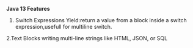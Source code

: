 **Java 13 Features**

1. Switch Expressions
   Yield:return a value from a block inside a switch expression,usefull for multiline switch.

2.Text Blocks
   writing multi-line strings like HTML, JSON, or SQL
